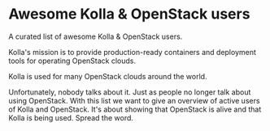 # Awesome Kolla & OpenStack users

A curated list of awesome Kolla & OpenStack users.

Kolla's mission is to provide production-ready containers and deployment tools
for operating OpenStack clouds.

Kolla is used for many OpenStack clouds around the world.

Unfortunately, nobody talks about it. Just as people no longer talk about
using OpenStack. With this list we want to give an overview of active users
of Kolla and OpenStack. It's about showing that OpenStack is alive and that
Kolla is being used. Spread the word.
